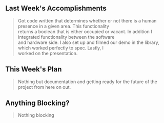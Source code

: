 ## Last Week's Accomplishments

> Got code written that determines whether or not there is a human presence in a given area. This functionality\
> returns a boolean that is either occupied or vacant. In addition I integrated functionality between the software\
> and hardware side. I also set up and filmed our demo in the library, which worked perfectly to spec. Lastly, I\
> worked on the presentation.

## This Week's Plan

> Nothing but documentation and getting ready for the future of the project from here on out.

## Anything Blocking?

> Nothing blocking

